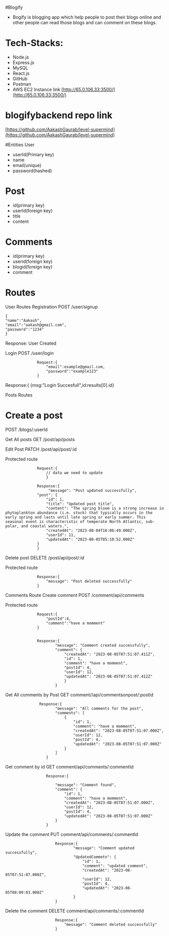 #Blogify
- Bogify is blogging app which help people to post their blogs online and other people can read those blogs and can comment on these blogs.

# Tech-Stacks:
- Node.js
- Express.js
- MySQL
- React.js
- GitHub
- Postman
- AWS EC2 Instance link
[http://65.0.106.33:3500/](http://65.0.106.33:3500/)

# blogifybackend repo link
[https://github.com/AakashGaurab/level-supermind](https://github.com/AakashGaurab/level-supermind)

#Entities
User
- userId(Primary key)
- name
- email(unique)
- password(hashed)

# Post
- id(primary key)
- userId(foreign key)
- title
- content

# Comments
- id(primary key)
- userid(foreign key)
- blogid(foreign key)
- comment


# Routes
User Routes
Registration
POST /user/signup
```
{
"name":"Aakash",
"email":"aakash@gmail.com",
"password":"1234"
}
```
 Response: User Created
                  
Login
POST /user/login
```
              Request:{
                  "email":example@gmail.com,
                  "password":"example123"
              }
```
  Response:{
  {msg:"Login Succesfull",id:results[0].id}


Posts Routes
# Create a post
POST /blogs/:userId


Get All posts
GET /post/api/posts

               

Edit Post
PATCH /post/api/post/:id

Protected route

                  Request:{
                      // data we need to update
                      }

                  Response:{
                       "message": "Post updated successfully",
                  "post": {
                      "id": 1,
                      "title": "Updated post title",
                      "content": "The spring bloom is a strong increase in phytoplankton abundance (i.e. stock) that typically occurs in the early spring and lasts until late spring or early summer. This seasonal event is characteristic of temperate North Atlantic, sub-polar, and coastal waters.",
                      "createdAt": "2023-08-04T16:06:49.000Z",
                      "userId": 11,
                      "updatedAt": "2023-08-05T05:10:52.000Z"
                  }
                  }
Delete post
DELETE /post/api/post/:id

Protected route

                  Response:{
                      "message": "Post deleted successfully"
                  }
Comments Route
Create comment
POST /comment/api/comments

Protected route

                  Request:{
                      "postId":4,
                      "comment":"have a momment"
                  }


                  Response:{
                          "message": "Comment created successfully",
                          "comment": {
                              "createdAt": "2023-08-05T07:51:07.411Z",
                              "id": 1,
                              "comment": "have a momment",
                              "postId": 4,
                              "userId": 12,
                              "updatedAt": "2023-08-05T07:51:07.412Z"
                              }
                          }
Get All comments by Post
GET comment//api/commentsonpost/:postId

                   Response:{
                          "message": "All comments for the post",
                          "comments": [
                              {
                                  "id": 1,
                                  "comment": "have a momment",
                                  "createdAt": "2023-08-05T07:51:07.000Z",
                                  "userId": 12,
                                  "postId": 4,
                                  "updatedAt": "2023-08-05T07:51:07.000Z"
                              }
                          ]
                      }
Get comment by id
GET comment/api/comments/:commentId

                      Response:{
                          
                          "message": "Comment found",
                          "comment": {
                              "id": 1,
                              "comment": "have a momment",
                              "createdAt": "2023-08-05T07:51:07.000Z",
                              "userId": 12,
                              "postId": 4,
                              "updatedAt": "2023-08-05T07:51:07.000Z"
                          }
                      }
Update the comment
PUT comment/api/comments/:commentId

                          Response:{
                                  "message": "Comment updated successfully",
                                  "UpdatedCommetn": {
                                      "id": 1,
                                      "comment": "updated comment",
                                      "createdAt": "2023-08-05T07:51:07.000Z",
                                      "userId": 12,
                                      "postId": 4,
                                      "updatedAt": "2023-08-05T08:09:03.000Z"
                                  }
                          }
Delete the comment
DELETE comment/api/comments/:commentId

                          Response:{
                              "message": "Comment deleted successfully"
                          }
